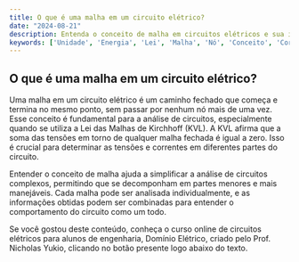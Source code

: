 ```yaml
---
title: O que é uma malha em um circuito elétrico?
date: "2024-08-21"
description: Entenda o conceito de malha em circuitos elétricos e sua importância na análise de circuitos.
keywords: ['Unidade', 'Energia', 'Lei', 'Malha', 'Nó', 'Conceito', 'Corrente']
---
```


## O que é uma malha em um circuito elétrico?

Uma malha em um circuito elétrico é um caminho fechado que começa e termina no mesmo ponto, sem passar por nenhum nó mais de uma vez. Esse conceito é fundamental para a análise de circuitos, especialmente quando se utiliza a Lei das Malhas de Kirchhoff (KVL). A KVL afirma que a soma das tensões em torno de qualquer malha fechada é igual a zero. Isso é crucial para determinar as tensões e correntes em diferentes partes do circuito.

Entender o conceito de malha ajuda a simplificar a análise de circuitos complexos, permitindo que se decomponham em partes menores e mais manejáveis. Cada malha pode ser analisada individualmente, e as informações obtidas podem ser combinadas para entender o comportamento do circuito como um todo. 

Se você gostou deste conteúdo, conheça o curso online de circuitos elétricos para alunos de engenharia, Domínio Elétrico, criado pelo Prof. Nicholas Yukio, clicando no botão presente logo abaixo do texto.